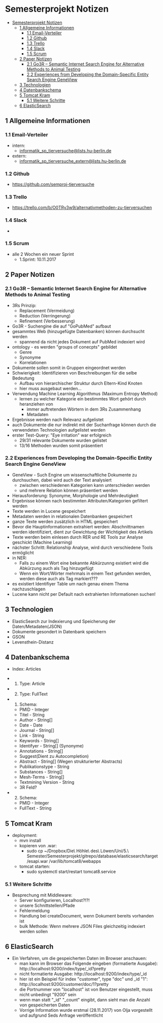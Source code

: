 # Semesterprojekt Notizen
<!-- TOC depthFrom:1 depthTo:6 withLinks:1 updateOnSave:1 orderedList:0 -->

- [Semesterprojekt Notizen](#semesterprojekt-notizen)
	- [1 Allgemeine Informationen](#1-allgemeine-informationen)
		- [1.1 Email-Verteiler](#11-email-verteiler)
		- [1.2 Github](#12-github)
		- [1.3 Trello](#13-trello)
		- [1.4 Slack](#14-slack)
		- [1.5 Scrum](#15-scrum)
	- [2 Paper Notizen](#2-paper-notizen)
		- [2.1 Go3R – Semantic Internet Search Engine for Alternative Methods to Animal Testing](#21-go3r-semantic-internet-search-engine-for-alternative-methods-to-animal-testing)
		- [2.2 Experiences from Developing the Domain-Specific Entity Search Engine GeneView](#22-experiences-from-developing-the-domain-specific-entity-search-engine-geneview)
	- [3 Technologien](#3-technologien)
	- [4 Datenbankschema](#4-datenbankschema)
	- [5 Tomcat Kram](#5-tomcat-kram)
		- [5.1 Weitere Schritte](#51-weitere-schritte)
	- [6 ElasticSearch](#6-elasticsearch)

<!-- /TOC -->


## 1 Allgemeine Informationen

### 1.1 Email-Verteiler
* intern:
  - informatik_sp_tierversuche@lists.hu-berlin.de
* extern:
  - informatik_sp_tierversuche_extern@lists.hu-berlin.de

### 1.2 Github
* https://github.com/semproj-tierversuche

### 1.3 Trello
* https://trello.com/b/O0TRy3w9/alternativmethoden-zu-tierversuchen

### 1.4 Slack
*

### 1.5 Scrum
* alle 2 Wochen ein neuer Sprint
  - 1.Sprint: 10.11.2017

## 2 Paper Notizen

### 2.1 Go3R – Semantic Internet Search Engine for Alternative Methods to Animal Testing

* 3Rs Prinzip:
  - Replacement (Vermeidung)
  - Reduction (Verringerung)
  - Refinement (Verbesserung)
* Go3R - Suchengine die auf "GoPubMed" aufbaut
* gesammtes Web (hinzugefügte Datenbanken) können durchsucht werden
  - spannend da nicht jedes Dokument auf PubMed indexiert wird
* ontology - es werden "groups of conecpts" gebildet
  - Genre
  - Synonyme
  - Korrelationen
* Dokumente sollen somit in Gruppen eingeordnet werden
* Schwierigkeit: Identifizieren von Beschreibungen für die selbe Bedeutung
  - Aufbau von hierarchischer Struktur durch Eltern-Kind Knoten
  - hier muss ausgebaut werden...
* Verwendung Machine Learning Algorithmus (Maximum Entropy Method)
  - lernen zu welcher Kategorie ein bestimmtes Wort gehört durch heranziehen von
    - immer auftretenden Wörtern in dem 3Rs Zusammenhang
    - Metadaten
* Ergebnisse werden nach Relevanz aufgelistet
* auch Dokumente die nur indirekt mit der Suchanfrage können durch die verwendeten Technologien aufgelistet werden
* erster Test-Query: "Eye irritation" war erfolgreich
  - 29/31 relevante Dokumente wurden gelistet
  - 13/16 Methoden wurden somit präsentiert


### 2.2 Experiences from Developing the Domain-Specific Entity Search Engine GeneView
* GeneView - Such Engine um wissenschaftliche Dokumente zu durchsuchen, dabei wird auch der Text analysiert
  - zwischen verschiedenen Kategorien kann unterschieden werden
  - und mehrere Relation können präsentiert werden
* Herausforderung: Synonyme, Morphologie und Mehrdeutigkeit
* Ergebnisse können nach bestimmten Attributen/Kategorien gefiltert werden
* Texte werden in Lucene gespeichert
* Metadaten werden in relationalen Datenbanken gespeichert
* ganze Texte werden zusätzlich in HTML gespeichert
* Bevor die Hauptinformationen extrahiert werden: Abschnittnamen werden identifiziert, dient zur Gewichtung der Wichtigkeit des Artikels
* Texte werden beim einlesen durch RER und RE Tools zur Analyse geschickt (Machine Learning)
* nächster Schritt: Relationship Analyse, wird durch verschiedene Tools ermöglicht
* in NER:
  - Falls zu einem Wort eine bekannte Abkürzunng existiert wird die Abkürzung auch als Tag hinzugefügt
  - Wenn ein Wort/Wörter mehrmals in einem Text gefunden werden, werden diese auch als Tag markiert???
* es existiert Identifiyer Table um nach genau einem Thema nachzuschlagen
* Lucene kann nicht per Default nach extrahierten Informationen suchen!

## 3 Technologien
* ElasticSearch zur Indexierung und Speicherung der Daten/Metadaten(JSON)
* Dokumente gesondert in Datenbank speichern
* GSON
* Levensthein-Distanz


## 4 Datenbankschema

* Index: Articles
* 1. Type: Article
* 2. Type: FullText

* 1. Schema:

  - PMID - Integer
  - Titel - String
  - Author - String[]
  - Date - Date
  - Journal - String[]
  - Link - String
  - Keywords - String[]
  - Identifyer - String[]	(Synonyme)
  - Annotations - String[]
  - Suggest(Dient zu Autocompletion)
  - Abstract - String[] (Wegen strukturierter Abstracts)
  - Publikationstype - String
  - Substances - String[]
  - Mesh-Terms - String[]
  - Textmining Version - String
  - 3R Feld?

* 2. Schema:
  - PMID - Integer
  - FullText - String


## 5 Tomcat Kram
* deployment:
	- mvn install
	- kopieren von .war:
		- sudo cp ~/Dropbox/Die\ Höhle\ des\ Löwen/Uni/5.\ Semester/Semesterprojekt/gitrepo/database/elasticsearch/target/esapi.war /var/lib/tomcat8/webapps      
	- tomcat starten:
		- sudo systemctl start/restart tomcat8.service

### 5.1 Weitere Schritte
* Besprechung mit Middleware:
	- Server konfigurieren, Localhost?!?!
	- unsere Schnittstellen/Pfade
	- Fehlermeldung
	- Handlung bei createDocument, wenn Dokument bereits vorhanden ist
	- bulk Methode: Wenn mehrere JSON Files gleichzeitig indexiert werden sollen

	
## 6 ElasticSearch
* Ein Verfahren, um die gespeicherten Daten im Browser anschauen:
	- man kann im Browser das Folgende eingeben (formatierte Ausgabe): http://localhost:9200/index/type/_id?pretty
	- nicht formatierte Ausgabe: http://localhost:9200/index/type/_id
	- hier ist ein Beispiel für index "customer", type "doc" und _id "1": http://localhost:9200/customer/doc/1?pretty
	- die Portnummer von "localhost" ist von Benutzer eingestellt, muss nicht unbedingt "9200" sein
	- wenn man statt "_id" "_count" eingibt, dann sieht man die Anzahl von gespeicherten Daten
	- Vorrige Information wurde erstmal (28.11.2017) von Olja vorgestellt und aufgrund Seds Anfrage veröffentlicht